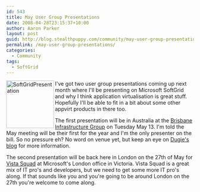 ```yaml
---
id: 543
title: May User Group Presentations
date: 2008-04-28T23:15:37+10:00
author: Aaron Parker
layout: post
guid: http://blog.stealthpuppy.com/community/may-user-group-presentations
permalink: /may-user-group-presentations/
categories:
  - Community
tags:
  - SoftGrid
---
```

<img border="0" alt="SoftGridPresentation" align="left" src="https://stealthpuppy.com/wp-content/uploads/2008/04/softgridpresentation.png" width="128" height="128" /> I've got two user group presentations coming up next month where I'll be presenting on Microsoft SoftGrid and why I think application virtualisation is great stuff. Hopefully I'll be able to fit in a bit about some other appvirt products in there too. 

The first presentation will be in Australia at the [Brisbane Infrastructure Group](http://www.aususergroups.org/big) on Tuesday May 13. I'm told the May meeting will be their first for the year and I'm the only presenter on the bill. So no pressure eh? No word on venue yet, but keep an eye on [Dugie's blog](http://blog.windowsvirtualization.com/) for more information.

The second presentation will be back here in London on the 27th of May for [Vista Squad](http://vistasquad.co.uk/blogs/announcements/archive/2008/04/28/vista-squad-tuesday-27th-may.aspx) at Microsoft's London office in Victoria. Vista Squad is a great mix of IT pro's and developers, but we need to get some more IT pro's along. If that sounds like you and you're going to be around London on the 27th you're welcome to come along.
